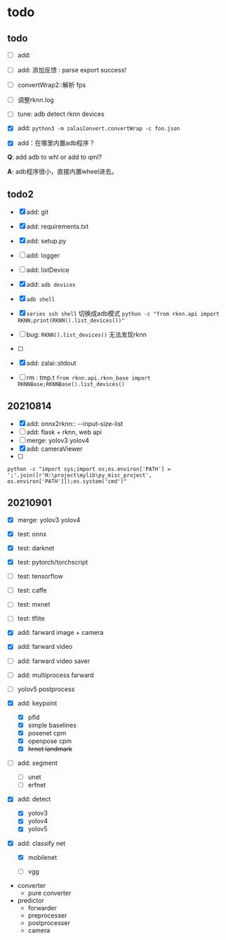 # todo

## todo

- [ ] add: 
- [ ] add: 添加反馈 : parse export success!
- [ ] convertWrap2::解析 fps
- [ ] 调整rknn.log
- [ ] tune: adb detect rknn devices
- [x] add: `python3 -m zalaiConvert.convertWrap -c foo.json`
- [x] add：在哪里内置adb程序？


**Q**: add adb to whl or add to qml?

**A**: adb程序很小，直接内置wheel进去。


## todo2

- [x] add: git
- [x] add: requirements.txt
- [x] add: setup.py
- [ ] add: logger
- [ ] add: listDevice
- [x] add: `adb devices` 
- [x] `adb shell`
- [x] `series ssh shell` 切换成adb模式
` python -c "from rknn.api import RKNN;print(RKNN().list_devices())" `
- [ ] bug: `RKNN().list_devices()` 无法发现rknn
- [ ] 
- [x] add: zalai::stdout
- [ ] rm : tmp.t
`from rknn.api.rknn_base import RKNNBase;RKNNBase().list_devices()`


## 20210814 
- [x] add: onnx2rknn:: --input-size-list
- [ ] add: flask + rknn, web api
- [ ] merge: yolov3 yolov4
- [x] add: cameraViewer
- [ ] 


```
python -c "import sys;import os;os.environ['PATH'] = ';'.join([r'H:\project\mylib\py_misc_project', os.environ['PATH']]);os.system('cmd')"          
```

## 20210901

- [x] merge: yolov3 yolov4
- [x] test: onnx
- [x] test: darknet
- [x] test: pytorch/torchscript
- [ ] test: tensorflow
- [ ] test: caffe
- [ ] test: mxnet
- [ ] test: tflite

- [x] add: farward image + camera
- [x] add: farward video
- [ ] add: farward video saver
- [ ] add: multiprocess farward
- [ ] yolov5 postprocess


- [x] add: keypoint
    - [x] pfld
    - [x] simple baselines
    - [x] posenet cpm
    - [x] openpose cpm
    - [x] ~~hrnet landmark~~
- [ ] add: segment
    - [ ] unet
    - [ ] erfnet
- [x] add: detect
    - [x] yolov3
    - [x] yolov4
    - [x] yolov5
- [x] add: classify net
    - [x] mobilenet
    - [ ] vgg


- converter
	- pure converter
- predictor
	- forwarder
	- preprocesser
	- postprocesser
    - camera